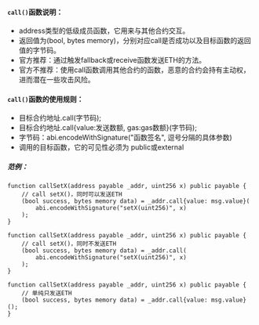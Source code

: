 
#### ```call()```函数说明：
- address类型的低级成员函数，它用来与其他合约交互。
- 返回值为(bool, bytes memory)，分别对应call是否成功以及目标函数的返回值的字节码。
- 官方推荐：通过触发fallback或receive函数发送ETH的方法。
- 官方不推荐：使用call函数调用其他合约的函数，恶意的合约会持有主动权，进而潜在一些攻击风险。


#### ```call()```函数的使用规则：
- 目标合约地址.call(字节码);
- 目标合约地址.call{value:发送数额, gas:gas数额}(字节码);
- 字节码：abi.encodeWithSignature("函数签名", 逗号分隔的具体参数)
- 调用的目标函数，它的可见性必须为 public或external


##### 范例：
```
function callSetX(address payable _addr, uint256 x) public payable {
    // call setX()，同时可以发送ETH
    (bool success, bytes memory data) = _addr.call{value: msg.value}(
        abi.encodeWithSignature("setX(uint256)", x)
    );
}

function callSetX(address payable _addr, uint256 x) public payable {
    // call setX()，同时不发送ETH
    (bool success, bytes memory data) = _addr.call(
        abi.encodeWithSignature("setX(uint256)", x)
    );
}

function callSetX(address payable _addr, uint256 x) public payable {
    // 单纯只发送ETH
    (bool success, bytes memory data) = _addr.call{value: msg.value}();
}
```